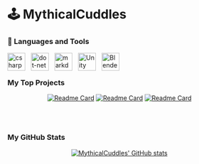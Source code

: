 # 🕹️ MythicalCuddles


### 🧰 Languages and Tools

<img align="left" alt="csharp" width="40px" style="padding-right:10px;"  src="https://cdn.jsdelivr.net/gh/devicons/devicon/icons/csharp/csharp-original.svg" />
<img align="left" alt="dot-net" width="40px" style="padding-right:10px;"  src="https://cdn.jsdelivr.net/gh/devicons/devicon/icons/dot-net/dot-net-plain-wordmark.svg" />
<img align="left" alt="markdown" width="40px" style="padding-right:10px;"  src="https://cdn.jsdelivr.net/gh/devicons/devicon/icons/markdown/markdown-original.svg" />
<img align="left" alt="Unity" width="40px" style="padding-right:10px;" src="https://cdn.jsdelivr.net/gh/devicons/devicon/icons/unity/unity-original.svg" />
<img align="left" alt="Blender" width="40px" style="padding-right:10px;" src="https://cdn.jsdelivr.net/gh/devicons/devicon/icons/blender/blender-original.svg" />

<br>

# 

### My Top Projects
<div style="text-align: center;">

[![Readme Card](https://github-readme-stats.vercel.app/api/pin/?username=mythicalcuddles&repo=DiscordBot&show_owner=true&theme=buefy)](https://github.com/MythicalCuddles/DiscordBot)
[![Readme Card](https://github-readme-stats.vercel.app/api/pin/?username=mythicalcuddles&repo=DiscordBot-Web&show_owner=true&theme=buefy)](https://github.com/MythicalCuddles/DiscordBot-Web)
[![Readme Card](https://github-readme-stats.vercel.app/api/pin/?username=mythicalcuddles&repo=Book-Loaning-System&show_owner=true&theme=buefy)](https://github.com/MythicalCuddles/Book-Loaning-System)

</div>
<br />

#

### My GitHub Stats
<div style="text-align: center;">

[![MythicalCuddles' GitHub stats](https://github-readme-stats.vercel.app/api?username=mythicalcuddles&show_icons=true&theme=buefy)](https://github.com/anuraghazra/github-readme-stats)

</div>
